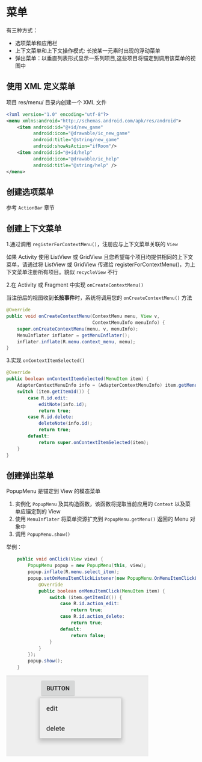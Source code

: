 # 菜单

有三种方式：

- 选项菜单和应用栏
- 上下文菜单和上下文操作模式: 长按某一元素时出现的浮动菜单
- 弹出菜单：以垂直列表形式显示一系列项目,这些项目将锚定到调用该菜单的视图中

## 使用 XML 定义菜单

项目 res/menu/ 目录内创建一个 XML 文件

```xml
<?xml version="1.0" encoding="utf-8"?>
<menu xmlns:android="http://schemas.android.com/apk/res/android">
    <item android:id="@+id/new_game"
          android:icon="@drawable/ic_new_game"
          android:title="@string/new_game"
          android:showAsAction="ifRoom"/>
    <item android:id="@+id/help"
          android:icon="@drawable/ic_help"
          android:title="@string/help" />
</menu>
```

## 创建选项菜单

参考 `ActionBar` 章节

## 创建上下文菜单

1.通过调用 `registerForContextMenu()`，注册应与上下文菜单关联的 `View`

如果 Activity 使用 ListView 或 GridView 且您希望每个项目均提供相同的上下文菜单，请通过将 ListView 或 GridView 传递给 registerForContextMenu()，为上下文菜单注册所有项目。貌似 `recycleView` 不行

2.在 Activity 或 Fragment 中实现 `onCreateContextMenu()`

当注册后的视图收到**长按事件**时，系统将调用您的 `onCreateContextMenu()` 方法

```java
@Override
public void onCreateContextMenu(ContextMenu menu, View v,
                                ContextMenuInfo menuInfo) {
    super.onCreateContextMenu(menu, v, menuInfo);
    MenuInflater inflater = getMenuInflater();
    inflater.inflate(R.menu.context_menu, menu);
}
```
3.实现 `onContextItemSelected()`

```java
@Override
public boolean onContextItemSelected(MenuItem item) {
    AdapterContextMenuInfo info = (AdapterContextMenuInfo) item.getMenuInfo();
    switch (item.getItemId()) {
        case R.id.edit:
            editNote(info.id);
            return true;
        case R.id.delete:
            deleteNote(info.id);
            return true;
        default:
            return super.onContextItemSelected(item);
    }
}
```


## 创建弹出菜单

PopupMenu 是锚定到 View 的模态菜单

1. 实例化 `PopupMenu` 及其构造函数，该函数将提取当前应用的 `Context` 以及菜单应锚定到的 View
2. 使用 `MenuInflater` 将菜单资源扩充到 `PopupMenu.getMenu()` 返回的 Menu 对象中
3. 调用 `PopupMenu.show()`

举例：

```java
    public void onClick(View view) {
        PopupMenu popup = new PopupMenu(this, view);
        popup.inflate(R.menu.select_item);
        popup.setOnMenuItemClickListener(new PopupMenu.OnMenuItemClickListener() {
            @Override
            public boolean onMenuItemClick(MenuItem item) {
                switch (item.getItemId()) {
                    case R.id.action_edit:
                        return true;
                    case R.id.action_delete:
                        return true;
                    default:
                        return false;
                }
            }
        });
        popup.show();
    }
```

![menu](../../assets/menu_item.png)
